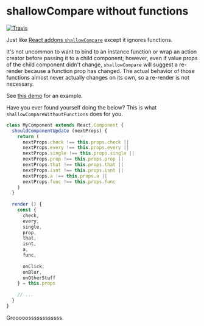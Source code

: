 # shallowCompare without functions

[![Travis][build-badge]][build]

Just like [React addons `shallowCompare`](https://facebook.github.io/react/docs/shallow-compare.html) except it ignores functions.

It's not uncommon to want to bind to an instance function or wrap an action creator before passing it to a child component; however, even if value props of the child component didn't change,
`shallowCompare` will suggest a re-render because a function prop has changed. The actual behavior of those
functions almost never actually changes on its own, so a re-render is not necessary.

See [this demo](http://shallow-compare-without-functions.surge.sh) for an example.

Have you ever found yourself doing the below? This is what `shallowCompareWithoutFunctions` does for you.

```js
class MyComponent extends React.Component {
  shouldComponentUpdate (nextProps) {
    return (
      nextProps.check !== this.props.check ||
      nextProps.every !== this.props.every ||
      nextProps.single !== this.props.single ||
      nextProps.prop !== this.props.prop ||
      nextProps.that !== this.props.that ||
      nextProps.isnt !== this.props.isnt ||
      nextProps.a !== this.props.a ||
      nextProps.func !== this.props.func
    )
  }
  
  render () {
    const {
      check,
      every,
      single,
      prop,
      that,
      isnt,
      a,
      func,
      
      onClick,
      onBlur,
      onOtherStuff
    } = this.props
    
    // ...
  }
}
```

Grooooossssssssssss.

[build-badge]: https://img.shields.io/travis/garbles/shallow-compare-without-functions/master.svg?style=flat-square
[build]: https://travis-ci.org/garbles/shallow-compare-without-functions
